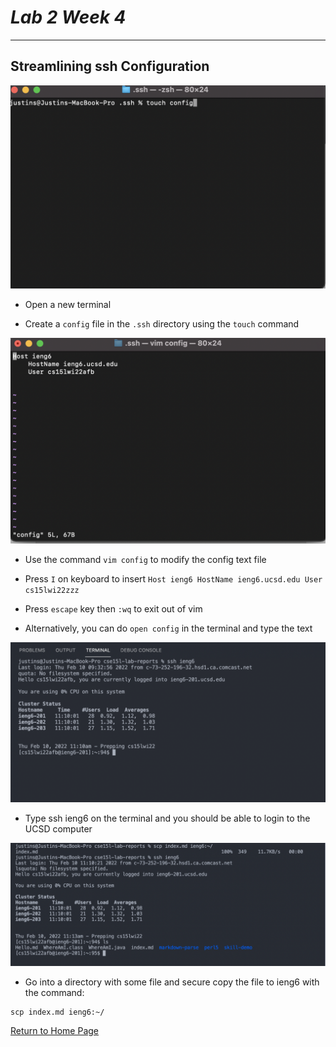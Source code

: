 # _Lab 2 Week 4_

---

## Streamlining ssh Configuration

![touchConfig](Screenshots/touchConfig.png)

- Open a new terminal

- Create a `config` file in the `.ssh` directory using the `touch` command

![vimConfig](Screenshots/vimConfig.png)

- Use the command `vim config` to modify the config text file

- Press `I` on keyboard to insert `Host ieng6 HostName ieng6.ucsd.edu User cs15lwi22zzz`

- Press `escape` key then `:wq` to exit out of vim

- Alternatively, you can do `open config` in the terminal and type the text

![sshIeng6](Screenshots/sshIeng6.png)

- Type ssh ieng6 on the terminal and you should be able to login to the UCSD computer

![scpIeng6](Screenshots/scpIeng6.png)

- Go into a directory with some file and secure copy the file to ieng6 with the command:

```
scp index.md ieng6:~/
```

[Return to Home Page](https://jusinucsd26.github.io/cse15l-lab-reports/)
